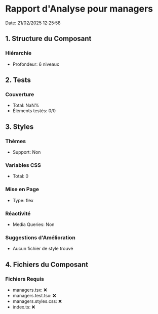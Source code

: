 # Rapport d'Analyse pour managers

Date: 21/02/2025 12:25:58

## 1. Structure du Composant

### Hiérarchie

- Profondeur: 6 niveaux

## 2. Tests

### Couverture

- Total: NaN%
- Éléments testés: 0/0

## 3. Styles

### Thèmes

- Support: Non

### Variables CSS

- Total: 0

### Mise en Page

- Type: flex

### Réactivité

- Media Queries: Non

### Suggestions d'Amélioration

- Aucun fichier de style trouvé

## 4. Fichiers du Composant

### Fichiers Requis

- managers.tsx: ❌
- managers.test.tsx: ❌
- managers.styles.css: ❌
- index.ts: ❌
